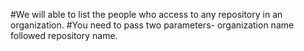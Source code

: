 
#We will able to list the people who access to any repository in an organization.
#You need to pass two parameters- organization name followed repository name.

